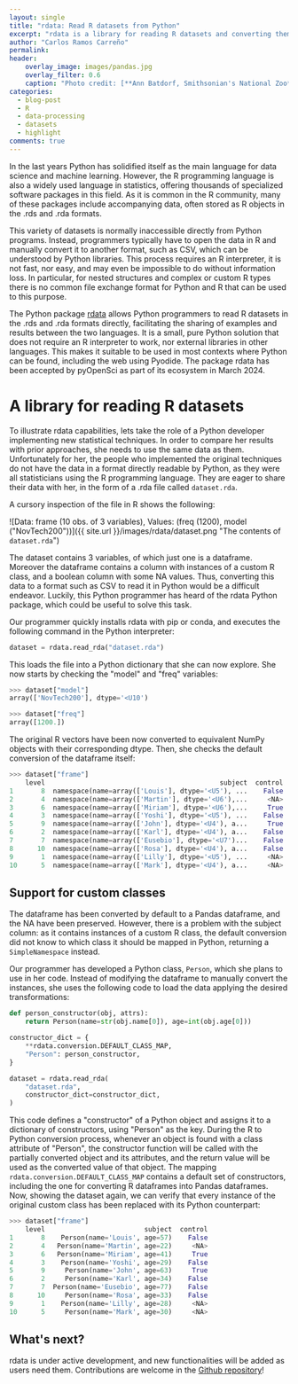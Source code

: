 ```yaml
---
layout: single
title: "rdata: Read R datasets from Python"
excerpt: "rdata is a library for reading R datasets and converting them to Python objects that was recently accepted into the pyOpenSci ecosystem. Learn more about rdata."
author: "Carlos Ramos Carreño"
permalink: 
header:
    overlay_image: images/pandas.jpg
    overlay_filter: 0.6
    caption: "Photo credit: [**Ann Batdorf, Smithsonian's National Zoo**](https://www.flickr.com/photos/nationalzoo/5371290900/in/photostream/)"
categories:
  - blog-post
  - R
  - data-processing
  - datasets
  - highlight
comments: true
---
```


In the last years Python has solidified itself as the main language for data science and machine learning.
However, the R programming language is also a widely used language in statistics, offering thousands of specialized software packages in this field.
As it is common in the R community, many of these packages include accompanying data, often stored as R objects in the .rds and .rda formats.

This variety of datasets is normally inaccessible directly from Python programs.
Instead, programmers typically have to open the data in R and manually convert it to another format, such as CSV, which can be understood by Python libraries.
This process requires an R interpreter, it is not fast, nor easy, and may even be impossible to do without information loss.
In particular, for nested structures and complex or custom R types there is no common file exchange format for Python and R that can be used to this purpose.

The Python package [rdata](https://rdata.readthedocs.io) allows Python programmers to read R datasets in the .rds and .rda formats directly, facilitating the sharing of examples and results between the two languages.
It is a small, pure Python solution that does not require an R interpreter to work, nor external libraries in other languages.
This makes it suitable to be used in most contexts where Python can be found, including the web using Pyodide.
The package rdata has been accepted by pyOpenSci as part of its ecosystem in March 2024.

# A library for reading R datasets

To illustrate rdata capabilities, lets take the role of a Python developer implementing new statistical techniques.
In order to compare her results with prior approaches, she needs to use the same data as them.
Unfortunately for her, the people who implemented the original techniques do not have the data in a format directly readable by Python, as they were all statisticians using the R programming language.
They are eager to share their data with her, in the form of a .rda file called `dataset.rda`.

A cursory inspection of the file in R shows the following:

![Data: frame (10 obs. of 3 variables), Values: (freq (1200), model ("NovTech200"))]({{ site.url }}/images/rdata/dataset.png "The contents of `dataset.rda`")

The dataset contains 3 variables, of which just one is a dataframe.
Moreover the dataframe contains a column with instances of a custom R class, and a boolean column with some NA values.
Thus, converting this data to a format such as CSV to read it in Python would be a difficult endeavor.
Luckily, this Python programmer has heard of the rdata Python package, which could be useful to solve this task.

Our programmer quickly installs rdata with pip or conda, and executes the following command in the Python interpreter:

```python
dataset = rdata.read_rda("dataset.rda")
```

This loads the file into a Python dictionary that she can now explore.
She now starts by checking the "model" and "freq" variables:

```python
>>> dataset["model"]
array(['NovTech200'], dtype='<U10')

>>> dataset["freq"]
array([1200.])
```

The original R vectors have been now converted to equivalent NumPy objects with their corresponding dtype.
Then, she checks the default conversion of the dataframe itself:
```python
>>> dataset["frame"]
    level                                            subject  control
1       8  namespace(name=array(['Louis'], dtype='<U5'), ...    False
2       4  namespace(name=array(['Martin'], dtype='<U6'),...     <NA>
3       6  namespace(name=array(['Miriam'], dtype='<U6'),...     True
4       3  namespace(name=array(['Yoshi'], dtype='<U5'), ...    False
5       9  namespace(name=array(['John'], dtype='<U4'), a...     True
6       2  namespace(name=array(['Karl'], dtype='<U4'), a...    False
7       7  namespace(name=array(['Eusebio'], dtype='<U7')...    False
8      10  namespace(name=array(['Rosa'], dtype='<U4'), a...    False
9       1  namespace(name=array(['Lilly'], dtype='<U5'), ...     <NA>
10      5  namespace(name=array(['Mark'], dtype='<U4'), a...     <NA>
```

## Support for custom classes

The dataframe has been converted by default to a Pandas dataframe, and the NA have been preserved.
However, there is a problem with the subject column: as it contains instances of a custom R class, the default conversion did not know to which class it should be mapped in Python, returning a `SimpleNamespace` instead.

Our programmer has developed a Python class, `Person`, which she plans to use in her code.
Instead of modifying the dataframe to manually convert the instances, she uses the following code to load the data applying the desired transformations:

```python
def person_constructor(obj, attrs):
	return Person(name=str(obj.name[0]), age=int(obj.age[0]))

constructor_dict = {
    **rdata.conversion.DEFAULT_CLASS_MAP,
    "Person": person_constructor,
}

dataset = rdata.read_rda(
    "dataset.rda",
    constructor_dict=constructor_dict,
)
```

This code defines a "constructor" of a Python object and assigns it to a dictionary of constructors, using "Person" as the key.
During the R to Python conversion process, whenever an object is found with a class attribute of "Person", the constructor function will be called with the partially converted object and its attributes, and the return value will be used as the converted value of that object.
The mapping `rdata.conversion.DEFAULT_CLASS_MAP` contains a default set of constructors, including the one for converting R dataframes into Pandas dataframes.
Now, showing the dataset again, we can verify that every instance of the original custom class has been replaced with its Python counterpart:

```python
>>> dataset["frame"]
    level                         subject  control
1       8    Person(name='Louis', age=57)    False
2       4   Person(name='Martin', age=22)     <NA>
3       6   Person(name='Miriam', age=41)     True
4       3    Person(name='Yoshi', age=29)    False
5       9     Person(name='John', age=63)     True
6       2     Person(name='Karl', age=34)    False
7       7  Person(name='Eusebio', age=77)    False
8      10     Person(name='Rosa', age=33)    False
9       1    Person(name='Lilly', age=28)     <NA>
10      5     Person(name='Mark', age=30)     <NA>
```

## What's next?

rdata is under active development, and new functionalities will be added as users need them.
Contributions are welcome in the [Github repository](https://github.com/vnmabus/rdata)!
